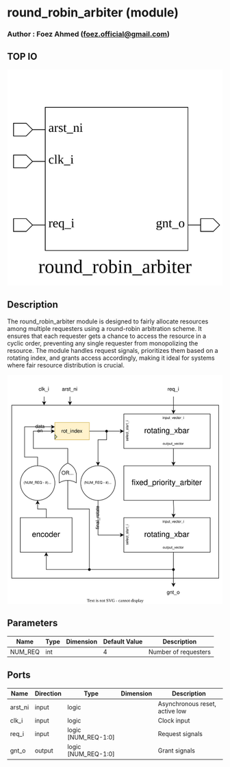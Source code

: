 # round_robin_arbiter (module)

### Author : Foez Ahmed (foez.official@gmail.com)

## TOP IO
<img src="./round_robin_arbiter_top.svg">

## Description

The round_robin_arbiter module is designed to fairly allocate resources among multiple requesters
using a round-robin arbitration scheme. It ensures that each requester gets a chance to access the
resource in a cyclic order, preventing any single requester from monopolizing the resource. The
module handles request signals, prioritizes them based on a rotating index, and grants access
accordingly, making it ideal for systems where fair resource distribution is crucial.

<img src="./round_robin_arbiter_des.svg">

## Parameters
|Name|Type|Dimension|Default Value|Description|
|-|-|-|-|-|
|NUM_REQ|int||4|Number of requesters|

## Ports
|Name|Direction|Type|Dimension|Description|
|-|-|-|-|-|
|arst_ni|input|logic||Asynchronous reset, active low|
|clk_i|input|logic||Clock input|
|req_i|input|logic [NUM_REQ-1:0]||Request signals|
|gnt_o|output|logic [NUM_REQ-1:0]||Grant signals|
